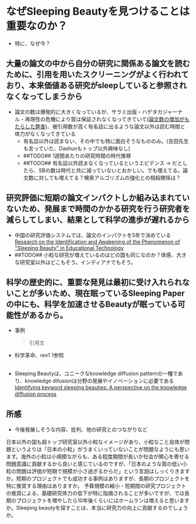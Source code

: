 # なぜSleeping Beautyを見つけることは重要なのか？

- 特に、なぜ今？

## 大量の論文の中から自分の研究に関係ある論文を読むために、引用を用いたスクリーニングがよく行われており、本来価値ある研究がsleepしていると参照されなくなってしまうから

- 論文の数は爆発的に大きくなっているが、サラミ出版・ハゲタカジャーナル・再現性の危機により質は保証されなくなってきていて[(論文数の増加がもたらした弊害)](../rev4/README.md)、被引用数が高く有名誌に出るような論文以外は読む時間と体力がなくなってきている
    - 有名誌以外は読まない、その中でも特に面白そうなもののみ。(吉田先生も言っていた、Dashunもトップ以外興味なし)
    - ##TODO## 1週間あたりの研究時間の時代推移
    - ##TODO## 有名誌以外読まなくなっているというエビデンス
    -> だとしたら、SBの数は時代と共に減っていないとおかしい。でも増えてる。論文数に対しても増えてる？検索アルゴリズムの強化との相殺関係は？

## 研究評価に短期の論文インパクトしか組み込まれていないため、発展まで時間のかかる研究を行う研究者を減らしてしまい、結果として科学の進歩が遅れるから

- 中国の研究評価システムでは、論文のインパクトを5年で決めている[Research on the Identification and Awakening of the Phenomenon of "Sleeping Beauty" in Educational Technology]()
- ##TODO## 小粒な研究が増えているのはどの国も同じなのか？体感、大きな研究室以外はどこもそう。インディアナでもそう。

## 科学の歴史的に、重要な発見は最初に受け入れられないことが多いため、現在眠っているSleeping Paperの中にも、科学を加速させるBeautyが眠っている可能性があるから。


- 事例
    > 引用文
- 科学革命、rev1 1参照

## 
- Sleeping Beautyは、ユニークなknowledge diffusion patternの一種であり、knowledge difusionは分野の発展やイノベーションに必要である [Identifying keyword sleeping beauties: A perspective on the knowledge diﬀusion process]()

## 所感
- 今後発展しそうな内容、批判、他の研究とのつながりなど

日本以外の国も超トップ研究室以外小粒なイメージがあり、小粒なこと自体が問題というよりは「日本の小粒」がうまくいっていないことが問題なようにも思います。海外の小粒は小規模ながらも、ある程度期間が長いか社会が関心を寄せる問題意識に貢献するから良いと感じているのですが、「日本のような質の低い小粒の問題は評価が短期で規模が小さ過ぎるからだ」という言説はしっくりきますか。短期のプロジェクトでも成功する事例はありますが、長期のプロジェクトを特に推奨する理由はありますか。
予算規模の縮小・短期間の研究プロジェクトの推奨による、基礎研究体力の低下が特に指摘されることが多いですが、では長期のプロジェクトを増やしたら10年後くらいにはホームランは増えると思いますか。Sleeping beautyを探すことは、本当に研究力の向上に貢献するのでしょうか。